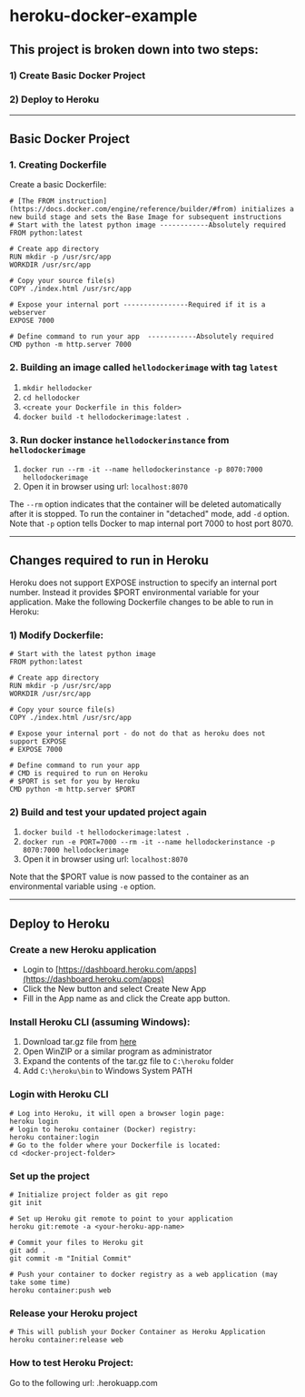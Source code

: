# heroku-docker-example

## This project is broken down into two steps: 
### 1) Create Basic Docker Project
### 2) Deploy to Heroku

-------------------------------------------------------------------------------------------------------------------------------------

## Basic Docker Project

### 1. Creating Dockerfile

Create a basic Dockerfile:

```
# [The FROM instruction](https://docs.docker.com/engine/reference/builder/#from) initializes a new build stage and sets the Base Image for subsequent instructions 
# Start with the latest python image ------------Absolutely required
FROM python:latest
 
# Create app directory
RUN mkdir -p /usr/src/app
WORKDIR /usr/src/app
 
# Copy your source file(s)
COPY ./index.html /usr/src/app
 
# Expose your internal port ----------------Required if it is a webserver
EXPOSE 7000
 
# Define command to run your app  ------------Absolutely required
CMD python -m http.server 7000
 ```
 
### 2. Building an image called `hellodockerimage` with tag `latest`
  1. `mkdir hellodocker`
  2. `cd hellodocker` 
  3. `<create your Dockerfile in this folder>` 
  4. `docker build -t hellodockerimage:latest .`
 
### 3. Run docker instance `hellodockerinstance` from `hellodockerimage`
  1. `docker run --rm -it --name hellodockerinstance -p 8070:7000 hellodockerimage`
  2. Open it in browser using url: `localhost:8070`
  
The `--rm` option indicates that the container will be deleted automatically after it is stopped. To run the container in "detached" mode, add `-d` option. Note that `-p` option tells Docker to map internal port 7000 to host port 8070. 

-----------------------------------------------------------------------------------------------------------------------
## Changes required to run in Heroku
Heroku does not support EXPOSE instruction to specify an internal port number. Instead it provides $PORT environmental variable for your application. Make the following Dockerfile changes to be able to run in Heroku:

### 1) Modify Dockerfile: 
```
# Start with the latest python image
FROM python:latest

# Create app directory
RUN mkdir -p /usr/src/app
WORKDIR /usr/src/app

# Copy your source file(s)
COPY ./index.html /usr/src/app

# Expose your internal port - do not do that as heroku does not support EXPOSE
# EXPOSE 7000

# Define command to run your app
# CMD is required to run on Heroku
# $PORT is set for you by Heroku
CMD python -m http.server $PORT
```
### 2) Build and test your updated project again
  1. `docker build -t hellodockerimage:latest .`
  2. `docker run -e PORT=7000 --rm -it --name hellodockerinstance -p 8070:7000 hellodockerimage`
  3. Open it in browser using url: `localhost:8070`

Note that the $PORT value is now passed to the container as an environmental variable using `-e` option.

-----------------------------------------------------------------------------------------------------------------------
## Deploy to Heroku

### Create a new Heroku application
* Login to [https://dashboard.heroku.com/apps](https://dashboard.heroku.com/apps)
* Click the New button and select Create New App
* Fill in the App name as <your-heroku-app-name> and click the Create app button.

### Install Heroku CLI (assuming Windows):
1. Download tar.gz file from [here](https://devcenter.heroku.com/articles/heroku-cli#other-installation-methods)
2. Open WinZIP or a similar program as administrator
3. Expand the contents of the tar.gz file to `C:\heroku` folder
4. Add `C:\heroku\bin` to Windows System PATH

### Login with Heroku CLI
```
# Log into Heroku, it will open a browser login page:
heroku login
# login to heroku container (Docker) registry:
heroku container:login 
# Go to the folder where your Dockerfile is located:
cd <docker-project-folder> 
```

### Set up the project
```
# Initialize project folder as git repo 
git init

# Set up Heroku git remote to point to your application
heroku git:remote -a <your-heroku-app-name> 

# Commit your files to Heroku git
git add . 
git commit -m "Initial Commit" 

# Push your container to docker registry as a web application (may take some time)
heroku container:push web
```

### Release your Heroku project
```
# This will publish your Docker Container as Heroku Application
heroku container:release web 
```
### How to test Heroku Project:
Go to the following url: <your-heroku-app-name>.herokuapp.com